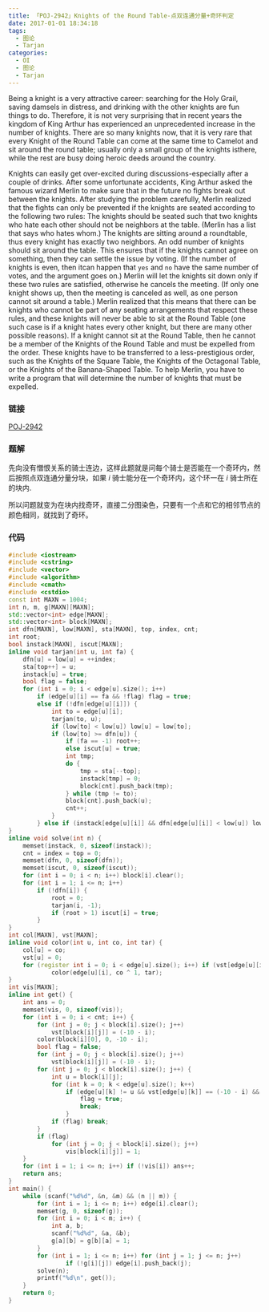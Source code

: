 ```yaml
---
title: 「POJ-2942」Knights of the Round Table-点双连通分量+奇环判定
date: 2017-01-01 18:34:18
tags:
  - 图论
  - Tarjan
categories:
  - OI
  - 图论
  - Tarjan
---
```

Being a knight is a very attractive career: searching for the Holy Grail, saving damsels in distress, and drinking with the other knights are fun things to do. Therefore, it is not very surprising that in recent years the kingdom of King Arthur has experienced an unprecedented increase in the number of knights. There are so many knights now, that it is very rare that every Knight of the Round Table can come at the same time to Camelot and sit around the round table; usually only a small group of the knights isthere, while the rest are busy doing heroic deeds around the country.
<!-- more -->
Knights can easily get over-excited during discussions-especially after a couple of drinks. After some unfortunate accidents, King Arthur asked the famous wizard Merlin to make sure that in the future no fights break out between the knights. After studying the problem carefully, Merlin realized that the fights can only be prevented if the knights are seated according to the following two rules:
The knights should be seated such that two knights who hate each other should not be neighbors at the table. (Merlin has a list that says who hates whom.) The knights are sitting around a roundtable, thus every knight has exactly two neighbors.
An odd number of knights should sit around the table. This ensures that if the knights cannot agree on something, then they can settle the issue by voting. (If the number of knights is even, then itcan happen that `yes` and `no` have the same number of votes, and the argument goes on.)
Merlin will let the knights sit down only if these two rules are satisfied, otherwise he cancels the meeting. (If only one knight shows up, then the meeting is canceled as well, as one person cannot sit around a table.) Merlin realized that this means that there can be knights who cannot be part of any seating arrangements that respect these rules, and these knights will never be able to sit at the Round Table (one such case is if a knight hates every other knight, but there are many other possible reasons). If a knight cannot sit at the Round Table, then he cannot be a member of the Knights of the Round Table and must be expelled from the order. These knights have to be transferred to a less-prestigious order, such as the Knights of the Square Table, the Knights of the Octagonal Table, or the Knights of the Banana-Shaped Table. To help Merlin, you have to write a program that will determine the number of knights that must be expelled.
### 链接
[POJ-2942](http://poj.org/problem?id=2942)
### 题解
先向没有憎恨关系的骑士连边，这样此题就是问每个骑士是否能在一个奇环内，然后按照点双连通分量分块，如果 $i$ 骑士能分在一个奇环内，这个环一在 $i$ 骑士所在的块内.

所以问题就变为在块内找奇环，直接二分图染色，只要有一个点和它的相邻节点的颜色相同，就找到了奇环。
### 代码
``` cpp
#include <iostream>
#include <cstring>
#include <vector>
#include <algorithm>
#include <cmath>
#include <cstdio>
const int MAXN = 1004;
int n, m, g[MAXN][MAXN];
std::vector<int> edge[MAXN];
std::vector<int> block[MAXN];
int dfn[MAXN], low[MAXN], sta[MAXN], top, index, cnt;
int root;
bool instack[MAXN], iscut[MAXN];
inline void tarjan(int u, int fa) {
    dfn[u] = low[u] = ++index;
    sta[top++] = u;
    instack[u] = true;
    bool flag = false;
    for (int i = 0; i < edge[u].size(); i++)
        if (edge[u][i] == fa && !flag) flag = true;
        else if (!dfn[edge[u][i]]) {
            int to = edge[u][i];
            tarjan(to, u);
            if (low[to] < low[u]) low[u] = low[to];
            if (low[to] >= dfn[u]) {
                if (fa == -1) root++;
                else iscut[u] = true;
                int tmp;
                do {
                    tmp = sta[--top];
                    instack[tmp] = 0;
                    block[cnt].push_back(tmp);
                } while (tmp != to);
                block[cnt].push_back(u);
                cnt++;
            }
        } else if (instack[edge[u][i]] && dfn[edge[u][i]] < low[u]) low[u] = dfn[edge[u][i]];
}
inline void solve(int n) {
    memset(instack, 0, sizeof(instack));
    cnt = index = top = 0;
    memset(dfn, 0, sizeof(dfn));
    memset(iscut, 0, sizeof(iscut));
    for (int i = 0; i < n; i++) block[i].clear();
    for (int i = 1; i <= n; i++)
        if (!dfn[i]) {
            root = 0;
            tarjan(i, -1);
            if (root > 1) iscut[i] = true;
        }
}
int col[MAXN], vst[MAXN];
inline void color(int u, int co, int tar) {
    col[u] = co;
    vst[u] = 0;
    for (register int i = 0; i < edge[u].size(); i++) if (vst[edge[u][i]] == tar)
            color(edge[u][i], co ^ 1, tar);
}
int vis[MAXN];
inline int get() {
    int ans = 0;
    memset(vis, 0, sizeof(vis));
    for (int i = 0; i < cnt; i++) {
        for (int j = 0; j < block[i].size(); j++)
            vst[block[i][j]] = (-10 - i);
        color(block[i][0], 0, -10 - i);
        bool flag = false;
        for (int j = 0; j < block[i].size(); j++)
            vst[block[i][j]] = (-10 - i);
        for (int j = 0; j < block[i].size(); j++) {
            int u = block[i][j];
            for (int k = 0; k < edge[u].size(); k++)
                if (edge[u][k] != u && vst[edge[u][k]] == (-10 - i) && col[u] == col[edge[u][k]]) {
                    flag = true;
                    break;
                }
            if (flag) break;
        }
        if (flag)
            for (int j = 0; j < block[i].size(); j++)
                vis[block[i][j]] = 1;
    }
    for (int i = 1; i <= n; i++) if (!vis[i]) ans++;
    return ans;
}
int main() {
    while (scanf("%d%d", &n, &m) && (n || m)) {
        for (int i = 1; i <= n; i++) edge[i].clear();
        memset(g, 0, sizeof(g));
        for (int i = 0; i < m; i++) {
            int a, b;
            scanf("%d%d", &a, &b);
            g[a][b] = g[b][a] = 1;
        }
        for (int i = 1; i <= n; i++) for (int j = 1; j <= n; j++)
                if (!g[i][j]) edge[i].push_back(j);
        solve(n);
        printf("%d\n", get());
    }
    return 0;
}
```

